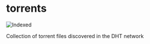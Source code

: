 torrents 
========
![Indexed](https://img.shields.io/badge/indexed-263594-blue)

Collection of torrent files discovered in the DHT network
